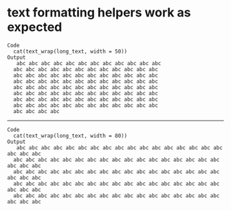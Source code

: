 # text formatting helpers work as expected

    Code
      cat(text_wrap(long_text, width = 50))
    Output
       abc abc abc abc abc abc abc abc abc abc abc abc
      abc abc abc abc abc abc abc abc abc abc abc abc
      abc abc abc abc abc abc abc abc abc abc abc abc
      abc abc abc abc abc abc abc abc abc abc abc abc
      abc abc abc abc abc abc abc abc abc abc abc abc
      abc abc abc abc abc abc abc abc abc abc abc abc
      abc abc abc abc abc abc abc abc abc abc abc abc
      abc abc abc abc abc abc abc abc abc abc abc abc
      abc abc abc abc

---

    Code
      cat(text_wrap(long_text, width = 80))
    Output
       abc abc abc abc abc abc abc abc abc abc abc abc abc abc abc abc abc abc abc abc
      abc abc abc abc abc abc abc abc abc abc abc abc abc abc abc abc abc abc abc abc
      abc abc abc abc abc abc abc abc abc abc abc abc abc abc abc abc abc abc abc abc
      abc abc abc abc abc abc abc abc abc abc abc abc abc abc abc abc abc abc abc abc
      abc abc abc abc abc abc abc abc abc abc abc abc abc abc abc abc abc abc abc abc


